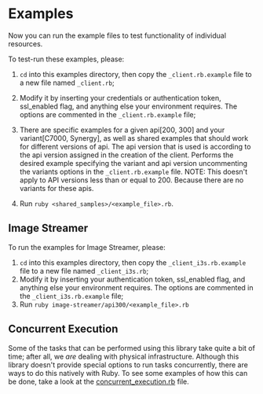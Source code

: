 # Examples

Now you can run the example files to test functionality of individual resources.

To test-run these examples, please:
  1. `cd` into this examples directory, then copy the `_client.rb.example` file to a new file named `_client.rb`;
  2. Modify it by inserting your credentials or authentication token, ssl_enabled flag, and anything else your environment requires. The options are commented in the `_client.rb.example` file;
  3. There are specific examples for a given api[200, 300] and your variant[C7000, Synergy], as well as shared examples that should work for different versions of api.
     The api version that is used is according to the api version assigned in the creation of the client.
     Performs the desired example specifying the variant and api version uncommenting the variants options in the `_client.rb.example` file.
     NOTE: This doesn't apply to API versions less than or equal to 200. Because there are no variants for these apis.

  4. Run `ruby <shared_samples>/<example_file>.rb`.

## Image Streamer

To run the examples for Image Streamer, please:
  1. `cd` into this examples directory, then copy the `_client_i3s.rb.example` file to a new file named `_client_i3s.rb`;
  2. Modify it by inserting your authentication token, ssl_enabled flag, and anything else your environment requires. The options are commented in the `_client_i3s.rb.example` file;
  3. Run `ruby image-streamer/api300/<example_file>.rb`

## Concurrent Execution

Some of the tasks that can be performed using this library take quite a bit of time; after all, we *are* dealing with physical infrastructure.
Although this library doesn't provide special options to run tasks concurrently, there are ways to do this natively with Ruby.
To see some examples of how this can be done, take a look at the [concurrent_execution.rb](concurrent_execution.rb) file.
